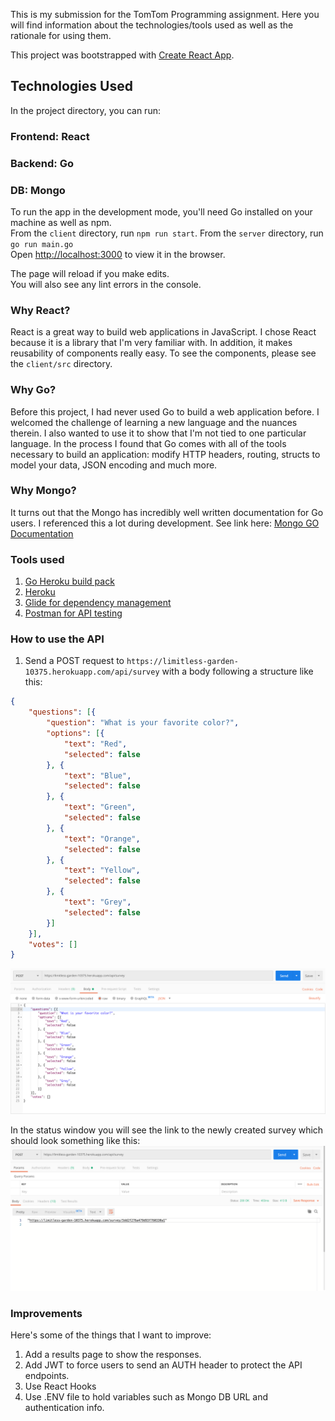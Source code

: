 This is my submission for the TomTom Programming assignment.  Here you will find information about the technologies/tools used as well as the rationale for using them.  

This project was bootstrapped with [Create React App](https://github.com/facebook/create-react-app).

## Technologies Used

In the project directory, you can run:

### Frontend: React
### Backend:  Go
### DB:  Mongo

To run the app in the development mode, you'll need Go installed on your machine as well as npm.<br>
From the `client` directory, run `npm run start`.  From the `server` directory, run `go run main.go`<br>
Open [http://localhost:3000](http://localhost:3000) to view it in the browser.

The page will reload if you make edits.<br>
You will also see any lint errors in the console.

### Why React?

React is a great way to build web applications in JavaScript.  I chose React because it is a library that I'm very familiar with.  In addition, it makes reusability of components really easy. To see the components, please see the `client/src` directory.  

### Why Go?
Before this project, I had never used Go to build a web application before.  I welcomed the challenge of learning a new language and the nuances therein.  I also wanted to use it to show that I'm not tied to one particular language.  In the process I found that Go comes with all of the tools necessary to build an application: modify HTTP headers, routing, structs to model your data, JSON encoding and much more.  


### Why Mongo?
It turns out that the Mongo has incredibly well written documentation for Go users.  I referenced this a lot during development. See link here: [Mongo GO Documentation](https://docs.mongodb.com/manual/crud/) 

### Tools used
1. [Go Heroku build pack](https://github.com/heroku/heroku-buildpack-go)
2. [Heroku](https://dashboard.heroku.com/login)
3. [Glide for dependency management](https://github.com/Masterminds/glide)
4. [Postman for API testing](https://www.getpostman.com/)

### How to use the API
1. Send a POST request to `https://limitless-garden-10375.herokuapp.com/api/survey` with a body following a  structure like this:
```json
{
	"questions": [{
		"question": "What is your favorite color?",
		"options": [{
			"text": "Red",
			"selected": false
		}, {
			"text": "Blue",
			"selected": false
		}, {
			"text": "Green",
			"selected": false
		}, {
			"text": "Orange",
			"selected": false
		}, {
			"text": "Yellow",
			"selected": false
		}, {
			"text": "Grey",
			"selected": false
		}]
	}],
	"votes": []
}
```
![build post req](screenshots/buildpostreq.png)

In the status window you will see the link to the newly created survey which should look something like this:
![post req result](screenshots/postresult.png)




### Improvements
Here's some of the things that I want to improve:
1. Add a results page to show the responses.  
2. Add JWT to force users to send an AUTH header to protect the API endpoints.
3. Use React Hooks
4. Use .ENV file to hold variables such as Mongo DB URL and authentication info. 

